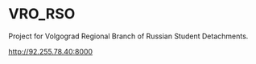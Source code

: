 # VRO_RSO
Project for Volgograd Regional Branch of Russian Student Detachments. 

http://92.255.78.40:8000
